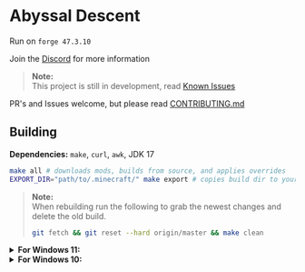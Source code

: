 # Abyssal Descent
Run on `forge 47.3.10`

Join the [Discord](https://discord.gg/S43xbbHAe2) for more information  

> **Note:**  
> This project is still in development, read [Known Issues](KNOWN_ISSUES.md)

PR's and Issues welcome, but please read [CONTRIBUTING.md](CONTRIBUTING.md)

## Building
**Dependencies:** `make`, `curl`, `awk`, JDK 17
```bash
make all # downloads mods, builds from source, and applies overrides
EXPORT_DIR="path/to/.minecraft/" make export # copies build dir to your instance
```

> **Note:**  
> When rebuilding run the following to grab the newest changes and delete the old build.
> ```bash
> git fetch && git reset --hard origin/master && make clean
> ```

<details>
<summary><b>For Windows 11:</b></summary>

1. Install [WSL](https://docs.microsoft.com/en-us/windows/wsl/install)  
   **TLDR:** Open PowerShell as admin and run `wsl --install`. This will likely require a reboot.
2. Open WSL by running `wsl` in the shell, then install `make`, `curl`, `git, and `openjdk-17-jdk`
    ```bash
    sudo apt update && sudo apt upgrade && sudo apt install make curl git openjdk-17-jdk`
    ```
3. Clone the repo and `cd` into it
    ```bash
    git clone https://github.com/Eclipse-Ilx/Abyssal-Descent
    cd Abyssal-Descent
    ```
4. Follow the build instructions above.  
   Windows uses `\` for paths and `C:\` for the mountpoint, so you'll need to adjust the paths.  
   `C:\Users\user\Documents\` becomes `/mnt/c/Users/user/Documents/`

</details>

<details>
<summary><b>For Windows 10:</b></summary>

1. Install [Cygwin](https://cygwin.com/)
2. Select `Install from Internet`, choosing the install location.
   Pick where you want the `Local Package Direcotry` to be,
   then select `Use System Proxy Settings` and choose a download site.
   (I don't think it matters which one you choose.)
3. Change `Pending` to `Full` and search for `git`, `make`, `gawk`, and `curl`.
   For each package change `Skip` to the latest version.
   Hit next, next, then finish.
   Be sure to make a shortcut when it asks you to, unless you're already familiar with Cygwin.
4. Download the MSI Installer for the [JDK 17](https://www.oracle.com/java/technologies/downloads/) and skip through the wizard.
5. Open `Cygwin64 Terminal`, then run the following commands (Right click to copy paste).
   ```bash
   git clone https://github.com/Eclipse-Ilx/Abyssal-Descent
   cd Abyssal-Descent
   make all
   ```
   This will build the pack, which will now be in the `build` directory.
6. Move the contents of the pack to the Launcher of your choice. 
   This can either be done through `EXPORT_DIR="path/to/dir" make export` or manually through your file manager.

</details>
